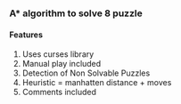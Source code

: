 ### A* algorithm to solve 8 puzzle

#### Features
1. Uses curses library
2. Manual play included
3. Detection of Non Solvable Puzzles
4. Heuristic = manhatten distance + moves
5. Comments included